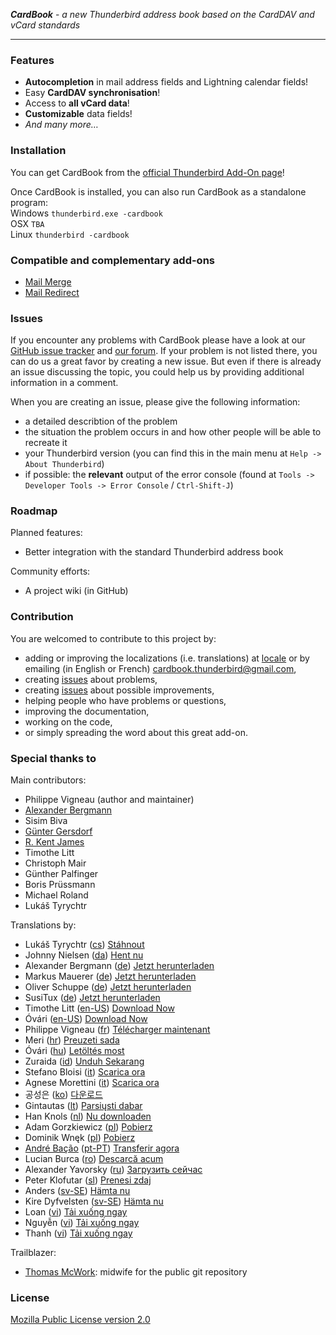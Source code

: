 ***CardBook*** - *a new Thunderbird address book based on the CardDAV and vCard standards*

--------

### Features

* **Autocompletion** in mail address fields and Lightning calendar fields!
* Easy **CardDAV synchronisation**!
* Access to **all vCard data**!
* **Customizable** data fields!
* *And many more…*


### Installation

You can get CardBook from the [official Thunderbird Add-On page](https://addons.mozilla.org/thunderbird/addon/cardbook/)!

Once CardBook is installed, you can also run CardBook as a standalone program:<br>
Windows `thunderbird.exe -cardbook`<br>
OSX `TBA`<br>
Linux `thunderbird -cardbook`

### Compatible and complementary add-ons
* [Mail Merge](https://addons.mozilla.org/thunderbird/addon/mail-merge/)
* [Mail Redirect](https://addons.mozilla.org/thunderbird/addon/mailredirect/)


### Issues

If you encounter any problems with CardBook please have a look at our [GitHub issue tracker](https://github.com/CardBook/CardBook/issues) and [our forum](https://cardbook.6660.eu/).
If your problem is not listed there, you can do us a great favor by creating a new issue. But even if there is already an issue discussing the topic, you could help us by providing additional information in a comment.

When you are creating an issue, please give the following information:
* a detailed describtion of the problem
* the situation the problem occurs in and how other people will be able to recreate it
* your Thunderbird version (you can find this in the main menu at `Help -> About Thunderbird`)
* if possible: the **relevant** output of the error console (found at `Tools -> Developer Tools -> Error Console` / `Ctrl-Shift-J`)


### Roadmap

Planned features:
* Better integration with the standard Thunderbird address book

Community efforts:
* A project wiki (in GitHub)


### Contribution

You are welcomed to contribute to this project by:
* adding or improving the localizations (i.e. translations) at [locale](https://github.com/CardBook/CardBook/tree/master/chrome/locale) or by emailing (in English or French) [cardbook.thunderbird@gmail.com](mailto:cardbook.thunderbird@gmail.com),
* creating [issues](https://github.com/CardBook/CardBook/issues) about problems,
* creating [issues](https://github.com/CardBook/CardBook/issues) about possible improvements,
* helping people who have problems or questions,
* improving the documentation,
* working on the code,
* or simply spreading the word about this great add-on.


### Special thanks to

Main contributors:
* Philippe Vigneau (author and maintainer)
* [Alexander Bergmann](https://addons.mozilla.org/thunderbird/user/tempuser/)
* Sisim Biva
* [Günter Gersdorf](https://addons.mozilla.org/thunderbird/user/guenter-gersdorf/)
* [R. Kent James](https://github.com/rkent)
* Timothe Litt
* Christoph Mair
* Günther Palfinger
* Boris Prüssmann
* Michael Roland
* Lukáš Tyrychtr

Translations by:
* Lukáš Tyrychtr ([cs](https://github.com/CardBook/CardBook/tree/master/chrome/locale/cs)) [Stáhnout](https://addons.mozilla.org/cs/thunderbird/addon/cardbook/)
* Johnny Nielsen ([da](https://github.com/CardBook/CardBook/tree/master/chrome/locale/da)) [Hent nu](https://addons.mozilla.org/da/thunderbird/addon/cardbook/)
* Alexander Bergmann ([de](https://github.com/CardBook/CardBook/tree/master/chrome/locale/de)) [Jetzt herunterladen](https://addons.mozilla.org/de/thunderbird/addon/cardbook/)
* Markus Mauerer ([de](https://github.com/CardBook/CardBook/tree/master/chrome/locale/de)) [Jetzt herunterladen](https://addons.mozilla.org/de/thunderbird/addon/cardbook/)
* Oliver Schuppe ([de](https://github.com/CardBook/CardBook/tree/master/chrome/locale/de)) [Jetzt herunterladen](https://addons.mozilla.org/de/thunderbird/addon/cardbook/)
* SusiTux ([de](https://github.com/CardBook/CardBook/tree/master/chrome/locale/de)) [Jetzt herunterladen](https://addons.mozilla.org/de/thunderbird/addon/cardbook/)
* Timothe Litt ([en-US](https://github.com/CardBook/CardBook/tree/master/chrome/locale/en-US)) [Download Now](https://addons.mozilla.org/en-US/thunderbird/addon/cardbook/)
* Óvári ([en-US](https://github.com/CardBook/CardBook/tree/master/chrome/locale/en-US)) [Download Now](https://addons.mozilla.org/en-US/thunderbird/addon/cardbook/)
* Philippe Vigneau ([fr](https://github.com/CardBook/CardBook/tree/master/chrome/locale/fr)) [Télécharger maintenant](https://addons.mozilla.org/fr/thunderbird/addon/cardbook/)
* Meri ([hr](https://github.com/CardBook/CardBook/tree/master/chrome/locale/hr)) [Preuzeti sada](https://addons.mozilla.org/hr/thunderbird/addon/cardbook/)
* Óvári ([hu](https://github.com/CardBook/CardBook/tree/master/chrome/locale/hu)) [Letöltés most](https://addons.mozilla.org/hu/thunderbird/addon/cardbook/)
* Zuraida ([id](https://github.com/CardBook/CardBook/tree/master/chrome/locale/id)) [Unduh Sekarang](https://addons.mozilla.org/id/thunderbird/addon/cardbook/)
* Stefano Bloisi ([it](https://github.com/CardBook/CardBook/tree/master/chrome/locale/it)) [Scarica ora](https://addons.mozilla.org/it/thunderbird/addon/cardbook/)
* Agnese Morettini ([it](https://github.com/CardBook/CardBook/tree/master/chrome/locale/it)) [Scarica ora](https://addons.mozilla.org/it/thunderbird/addon/cardbook/)
* 공성은 ([ko](https://github.com/CardBook/CardBook/tree/master/chrome/locale/ko)) [다운로드](https://addons.mozilla.org/ko/thunderbird/addon/cardbook/)
* Gintautas ([lt](https://github.com/CardBook/CardBook/tree/master/chrome/locale/lt)) [Parsiųsti dabar](https://addons.mozilla.org/lt/thunderbird/addon/cardbook/)
* Han Knols ([nl](https://github.com/CardBook/CardBook/tree/master/chrome/locale/nl)) [Nu downloaden](https://addons.mozilla.org/nl/thunderbird/addon/cardbook/)
* Adam Gorzkiewicz ([pl](https://github.com/CardBook/CardBook/tree/master/chrome/locale/pl)) [Pobierz](https://addons.mozilla.org/pl/thunderbird/addon/cardbook/)
* Dominik Wnęk ([pl](https://github.com/CardBook/CardBook/tree/master/chrome/locale/pl)) [Pobierz](https://addons.mozilla.org/pl/thunderbird/addon/cardbook/)
* [André Bação](https://github.com/abacao) ([pt-PT](https://github.com/CardBook/CardBook/tree/master/chrome/locale/pt-PT)) [Transferir agora](https://addons.mozilla.org/pt-PT/thunderbird/addon/cardbook/)
* Lucian Burca ([ro](https://github.com/CardBook/CardBook/tree/master/chrome/locale/ro)) [Descarcă acum](https://addons.mozilla.org/ro/thunderbird/addon/cardbook/)
* Alexander Yavorsky ([ru](https://github.com/CardBook/CardBook/tree/master/chrome/locale/ru)) [Загрузить сейчас](https://addons.mozilla.org/ru/thunderbird/addon/cardbook/)
* Peter Klofutar ([sl](https://github.com/CardBook/CardBook/tree/master/chrome/locale/sl)) [Prenesi zdaj](https://addons.mozilla.org/sl/thunderbird/addon/cardbook/)
* Anders ([sv-SE](https://github.com/CardBook/CardBook/tree/master/chrome/locale/sv-SE)) [Hämta nu](https://addons.mozilla.org/sv-SE/thunderbird/addon/cardbook/)
* Kire Dyfvelsten ([sv-SE](https://github.com/CardBook/CardBook/tree/master/chrome/locale/sv-SE)) [Hämta nu](https://addons.mozilla.org/sv-SE/thunderbird/addon/cardbook/)
* Loan ([vi](https://github.com/CardBook/CardBook/tree/master/chrome/locale/vi)) [Tải xuống ngay](https://addons.mozilla.org/vi/thunderbird/addon/cardbook/)
* Nguyễn ([vi](https://github.com/CardBook/CardBook/tree/master/chrome/locale/vi)) [Tải xuống ngay](https://addons.mozilla.org/vi/thunderbird/addon/cardbook/)
* Thanh ([vi](https://github.com/CardBook/CardBook/tree/master/chrome/locale/vi)) [Tải xuống ngay](https://addons.mozilla.org/vi/thunderbird/addon/cardbook/)


Trailblazer:
* [Thomas McWork](https://github.com/thomas-mc-work): midwife for the public git repository

### License

[Mozilla Public License version 2.0](https://github.com/CardBook/CardBook/blob/master/LICENSE.txt)
